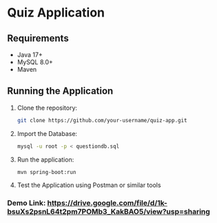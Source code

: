 # Quiz Application
## Requirements

- Java 17+
- MySQL 8.0+
- Maven

## Running the Application
1. Clone the repository:
   ```bash
   git clone https://github.com/your-username/quiz-app.git
2. Import the Database:
   ```bash
   mysql -u root -p < questiondb.sql
3. Run the application:
   ```bash
   mvn spring-boot:run
4. Test the Application using Postman or similar tools

### Demo Link: https://drive.google.com/file/d/1k-bsuXs2psnL64t2pm7POMb3_KakBAO5/view?usp=sharing
